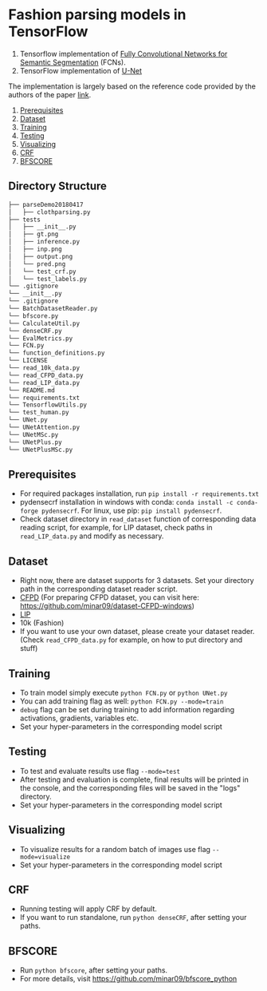 # Fashion parsing models in TensorFlow
1. Tensorflow implementation of [Fully Convolutional Networks for Semantic Segmentation](http://arxiv.org/pdf/1605.06211v1.pdf) (FCNs).
2. TensorFlow implementation of [U-Net](https://lmb.informatik.uni-freiburg.de/people/ronneber/u-net/)

The implementation is largely based on the reference code provided by the authors of the paper [link](https://github.com/shelhamer/fcn.berkeleyvision.org).
1. [Prerequisites](#prerequisites)
2. [Dataset](#dataset)
3. [Training](#training)
4. [Testing](#testing)
5. [Visualizing](#visualizing)
6. [CRF](#crf)
7. [BFSCORE](#bfscore)

## Directory Structure

```bash
├── parseDemo20180417
│   ├── clothparsing.py
├── tests
│   ├── __init__.py
│   ├── gt.png
│   ├── inference.py
│   ├── inp.png
│   ├── output.png
│   └── pred.png
│   └── test_crf.py
│   └── test_labels.py
└── .gitignore
└── __init__.py
└── .gitignore
└── BatchDatasetReader.py
└── bfscore.py
└── CalculateUtil.py
└── denseCRF.py
└── EvalMetrics.py
└── FCN.py
└── function_definitions.py
└── LICENSE
└── read_10k_data.py
└── read_CFPD_data.py
└── read_LIP_data.py
└── README.md
└── requirements.txt
└── TensorflowUtils.py
└── test_human.py
└── UNet.py
└── UNetAttention.py
└── UNetMSc.py
└── UNetPlus.py
└── UNetPlusMSc.py

```

## Prerequisites
 - For required packages installation, run `pip install -r requirements.txt`
 - pydensecrf installation in windows with conda: `conda install -c conda-forge pydensecrf`. For linux, use pip: `pip install pydensecrf`.
 - Check dataset directory in `read_dataset` function of corresponding data reading script, for example, for LIP dataset, check paths in `read_LIP_data.py` and modify as necessary.

## Dataset
 - Right now, there are dataset supports for 3 datasets. Set your directory path in the corresponding dataset reader script.
 - [CFPD](https://github.com/hrsma2i/dataset-CFPD) (For preparing CFPD dataset, you can visit here: https://github.com/minar09/dataset-CFPD-windows)
 - [LIP](http://www.sysu-hcp.net/lip/)
 - 10k (Fashion)
 - If you want to use your own dataset, please create your dataset reader. (Check `read_CFPD_data.py` for example, on how to put directory and stuff)

## Training
 - To train model simply execute `python FCN.py` or `python UNet.py`
 - You can add training flag as well: `python FCN.py --mode=train`
 - `debug` flag can be set during training to add information regarding activations, gradients, variables etc.
 - Set your hyper-parameters in the corresponding model script

## Testing
 - To test and evaluate results use flag `--mode=test`
 - After testing and evaluation is complete, final results will be printed in the console, and the corresponding files will be saved in the "logs" directory.
 - Set your hyper-parameters in the corresponding model script

## Visualizing
 - To visualize results for a random batch of images use flag `--mode=visualize`
 - Set your hyper-parameters in the corresponding model script

## CRF
 - Running testing will apply CRF by default.
 - If you want to run standalone, run `python denseCRF`, after setting your paths.

## BFSCORE
 - Run `python bfscore`, after setting your paths.
 - For more details, visit https://github.com/minar09/bfscore_python
